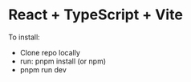 # React + TypeScript + Vite

To install:
- Clone repo locally
- run: pnpm install (or npm)
-  pnpm run dev
